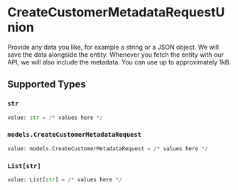 # CreateCustomerMetadataRequestUnion

Provide any data you like, for example a string or a JSON object. We will save the data alongside the entity. Whenever
you fetch the entity with our API, we will also include the metadata. You can use up to approximately 1kB.


## Supported Types

### `str`

```python
value: str = /* values here */
```

### `models.CreateCustomerMetadataRequest`

```python
value: models.CreateCustomerMetadataRequest = /* values here */
```

### `List[str]`

```python
value: List[str] = /* values here */
```

